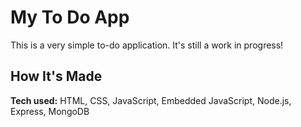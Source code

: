 # My To Do App
This is a very simple to-do application. It's still a work in progress!

## How It's Made
**Tech used:** HTML, CSS, JavaScript, Embedded JavaScript, Node.js, Express, MongoDB
